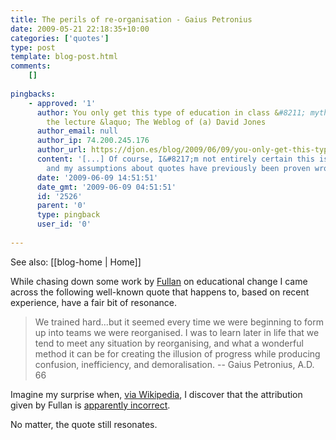 ```yaml
---
title: The perils of re-organisation - Gaius Petronius
date: 2009-05-21 22:18:35+10:00
categories: ['quotes']
type: post
template: blog-post.html
comments:
    []
    
pingbacks:
    - approved: '1'
      author: You only get this type of education in class &#8211; mythic attributes of
        the lecture &laquo; The Weblog of (a) David Jones
      author_email: null
      author_ip: 74.200.245.176
      author_url: https://djon.es/blog/2009/06/09/you-only-get-this-type-of-education-in-class-mythic-attributes-of-the-lecture/
      content: '[...] Of course, I&#8217;m not entirely certain this is a quote from Johnson
        and my assumptions about quotes have previously been proven wrong. [...]'
      date: '2009-06-09 14:51:51'
      date_gmt: '2009-06-09 04:51:51'
      id: '2526'
      parent: '0'
      type: pingback
      user_id: '0'
    
---
```


See also: [[blog-home | Home]]

While chasing down some work by [Fullan](http://books.google.com.au/books?hl=en&lr=&id=e4WxLQv0mmMC&oi=fnd&pg=PA245&dq=fullan+nonlinear+change&ots=kBUlGX4Lxt&sig=MNgfIW8wLAT3B8ZiCo-EMuhXYrQ#PPA245,M1) on educational change I came across the following well-known quote that happens to, based on recent experience, have a fair bit of resonance.

> We trained hard...but it seemed every time we were beginning to form up into teams we were reorganised. I was to learn later in life that we tend to meet any situation by reorganising, and what a wonderful method it can be for creating the illusion of progress while producing confusion, inefficiency, and demoralisation. -- Gaius Petronius, A.D. 66

Imagine my surprise when, [via Wikipedia](http://en.wikipedia.org/wiki/Gaius_Petronius_Arbiter), I discover that the attribution given by Fullan is [apparently incorrect](http://www.quotationspage.com/quote/25618.html).

No matter, the quote still resonates.
